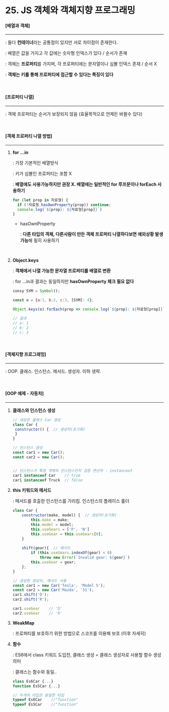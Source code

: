# 25. JS 객체와 객체지향 프로그래밍

#### [배열과 객체]

----

: 둘다 **컨테이너**라는 공통점이 있지만 서로 차이점이 존재한다.

: 배열은 값을 가지고 각 값에는 숫자형 인덱스가 있다 / 순서가 존재

: 객체는 **프로퍼티**를 가지며, 각 프로퍼티에는 문자열이나 심볼 인덱스 존재 / 순서 X

: **객체는 키를 통해 프로퍼티에 접근할 수 있다는 특징이 있다**

<br>

#### [프로퍼티 나열]

----

: 객체 프로퍼티는 순서가 보장되지 않음 (효율목적으로 언제든 바뀔수 있다)

<br>

#### [객체 프로퍼티 나열 방법]

----

1. **for ...in**

   : 가장 기본적인 배열방식

   : 키가 심볼인 프로퍼티는 포함 X

   : **배열에도 사용가능하지만 권장 X. 배열에는 일반적인 for 루프문이나 forEach 사용하기**

   ```js
   for (let prop in 자료형) {
     if (!자료형.hasOwnProperty(prop)) continue;
     console.log(`${prop}: ${자료형[prop]}`)
   }
   ```

   - hasOwnProperty

     : **다른 타입의 객체, 다른사람이 만든 객체 프로퍼티 나열하다보면 예외상황 발생가능**해 필히 사용하기

   <br>

2. **Object.keys**

   : **객체에서 나열 가능한 문자열 프로퍼티를 배열로 변환**

   : for ...in과 결과는 동일하지만 **hasOwnProperty 체크 필요 없다**

   ```js
   consy SYM = Symbol();
   
   const o = {a:1, b:2, c:3, [SYM]: 4};
   
   Object.keys(o).forEach(prop => console.log(`${prop}: ${자료형[prop]}`));
   
   // 결과 
   // a: 1
   // b: 2
   // c: 3
   ```

<br>

#### [객체지향 프로그래밍]

----

: OOP. 클래스. 인스턴스. 메서드. 생성자. 이하 생략.

<br>

#### [OOP 예제 - 자동차]

----

1. **클래스와 인스턴스 생성**

   ```js
   // 새로운 클래스 Car 생성
   class Car {
   	constructor() {  // 생성자(초기화)
   	}
   }
   
   // 인스턴스 생성
   const car1 = new Car();
   const car2 = new Car();
   
   
   // 인스턴스가 특정 객체의 인스턴스인지 검증 연산자 - instanceof
   car1 instanceof Car    // true
   car1 instanceof Truck  // false
   ```

2. **this 키워드와 메서드**

   : 메서드를 호출한 인스턴스를 가리킴. 인스턴스의 플레이스 홀더

   ```js
   class Car {
       constructor(make, model) {  // 생성자(초기화)
           this.make = make;
           this.model = model;
           this.useGears = ['P', 'N']
           this.useGear = this.useGears[0];
       }
       
       shift(gear){  // 메서드
           if (this.useGears.indexOf(gear) < 0)
               throw new Error(`Invalid gear: ${gear}`)
           this.useGear = gear;
       };
   }
   ```

   ```js
   // 생성한 생성자, 메서드 사용
   const car1 = new Car('Tesla', 'Model 5');
   const car2 = new Car('Mazda', '31');
   car1.shift('D');
   car2.shift('R');
   
   car1.useGear    // 'D'
   car2.useGear    // 'R'
   ```

3. **WeakMap**

   : 프로퍼티를 보호하기 위한 방법으로 스코프를 이용해 보호 (이후 자세히)

4. **함수**

   : ES6에서 class 키워드 도입전, 클래스 생성 = 클래스 생성자로 사용할 함수 생성 의미

   : 클래스는 함수와 동일..

   ```js
   class Es6Car {...}
   function Es5Car {...}
   
   // 두개의 타입은 동일한 타입
   typeof Es6Car    //"function"
   typeof Es5Car    //"function"
   ```

   

